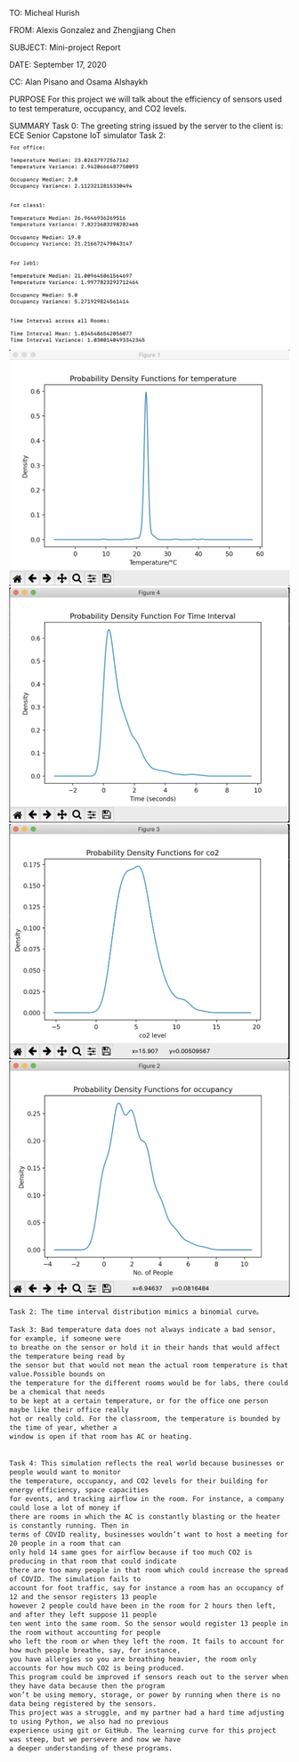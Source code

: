 TO: Micheal Hurish 

FROM: Alexis Gonzalez and Zhengjiang Chen

SUBJECT: Mini-project Report

DATE: September 17, 2020

CC: Alan Pisano and Osama Alshaykh

PURPOSE
	For this project we will talk about the efficiency of sensors used to test temperature, occupancy, and CO2 levels.

SUMMARY 
	Task 0: The greeting string issued by the server to the client is: ECE Senior Capstone IoT simulator
	Task 2:
<img src="median.png">
<img src="Screen Shot 2020-09-17 at 10.06.04 PM.png">
<img src="Screen Shot 2020-09-17 at 10.06.14 PM.png">
<img src="Screen Shot 2020-09-17 at 10.06.19 PM.png">
<img src="Screen Shot 2020-09-17 at 10.06.24 PM.png">


	Task 2: The time interval distribution mimics a binomial curve。 
  
	Task 3: Bad temperature data does not always indicate a bad sensor, for example, if someone were 
	to breathe on the sensor or hold it in their hands that would affect the temperature being read by 
	the sensor but that would not mean the actual room temperature is that value.Possible bounds on 
	the temperature for the different rooms would be for labs, there could be a chemical that needs 
	to be kept at a certain temperature, or for the office one person maybe like their office really 
	hot or really cold. For the classroom, the temperature is bounded by the time of year, whether a 
	window is open if that room has AC or heating. 
  
  
	Task 4: This simulation reflects the real world because businesses or people would want to monitor 
	the temperature, occupancy, and CO2 levels for their building for energy efficiency, space capacities 
	for events, and tracking airflow in the room. For instance, a company could lose a lot of money if 
	there are rooms in which the AC is constantly blasting or the heater is constantly running. Then in 
	terms of COVID reality, businesses wouldn’t want to host a meeting for 20 people in a room that can 
	only hold 14 same goes for airflow because if too much CO2 is producing in that room that could indicate 
	there are too many people in that room which could increase the spread of COVID. The simulation fails to 
	account for foot traffic, say for instance a room has an occupancy of 12 and the sensor registers 13 people 
	however 2 people could have been in the room for 2 hours then left, and after they left suppose 11 people 
	ten went into the same room. So the sensor would register 13 people in the room without accounting for people 
	who left the room or when they left the room. It fails to account for how much people breathe, say, for instance, 
	you have allergies so you are breathing heavier, the room only accounts for how much CO2 is being produced. 
	This program could be improved if sensors reach out to the server when they have data because then the program 
	won’t be using memory, storage, or power by running when there is no data being registered by the sensors. 
	This project was a struggle, and my partner had a hard time adjusting to using Python, we also had no previous 
	experience using git or GitHub. The learning curve for this project was steep, but we persevere and now we have 
	a deeper understanding of these programs. 

